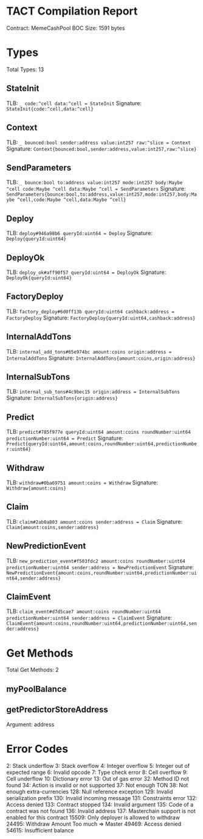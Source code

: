 # TACT Compilation Report
Contract: MemeCashPool
BOC Size: 1591 bytes

# Types
Total Types: 13

## StateInit
TLB: `_ code:^cell data:^cell = StateInit`
Signature: `StateInit{code:^cell,data:^cell}`

## Context
TLB: `_ bounced:bool sender:address value:int257 raw:^slice = Context`
Signature: `Context{bounced:bool,sender:address,value:int257,raw:^slice}`

## SendParameters
TLB: `_ bounce:bool to:address value:int257 mode:int257 body:Maybe ^cell code:Maybe ^cell data:Maybe ^cell = SendParameters`
Signature: `SendParameters{bounce:bool,to:address,value:int257,mode:int257,body:Maybe ^cell,code:Maybe ^cell,data:Maybe ^cell}`

## Deploy
TLB: `deploy#946a98b6 queryId:uint64 = Deploy`
Signature: `Deploy{queryId:uint64}`

## DeployOk
TLB: `deploy_ok#aff90f57 queryId:uint64 = DeployOk`
Signature: `DeployOk{queryId:uint64}`

## FactoryDeploy
TLB: `factory_deploy#6d0ff13b queryId:uint64 cashback:address = FactoryDeploy`
Signature: `FactoryDeploy{queryId:uint64,cashback:address}`

## InternalAddTons
TLB: `internal_add_tons#65e974bc amount:coins origin:address = InternalAddTons`
Signature: `InternalAddTons{amount:coins,origin:address}`

## InternalSubTons
TLB: `internal_sub_tons#4c9bec15 origin:address = InternalSubTons`
Signature: `InternalSubTons{origin:address}`

## Predict
TLB: `predict#785f977e queryId:uint64 amount:coins roundNumber:uint64 predictionNumber:uint64 = Predict`
Signature: `Predict{queryId:uint64,amount:coins,roundNumber:uint64,predictionNumber:uint64}`

## Withdraw
TLB: `withdraw#0ba69751 amount:coins = Withdraw`
Signature: `Withdraw{amount:coins}`

## Claim
TLB: `claim#2ab0a803 amount:coins sender:address = Claim`
Signature: `Claim{amount:coins,sender:address}`

## NewPredictionEvent
TLB: `new_prediction_event#f503fdc2 amount:coins roundNumber:uint64 predictionNumber:uint64 sender:address = NewPredictionEvent`
Signature: `NewPredictionEvent{amount:coins,roundNumber:uint64,predictionNumber:uint64,sender:address}`

## ClaimEvent
TLB: `claim_event#d7d5cae7 amount:coins roundNumber:uint64 predictionNumber:uint64 sender:address = ClaimEvent`
Signature: `ClaimEvent{amount:coins,roundNumber:uint64,predictionNumber:uint64,sender:address}`

# Get Methods
Total Get Methods: 2

## myPoolBalance

## getPredictorStoreAddress
Argument: address

# Error Codes
2: Stack underflow
3: Stack overflow
4: Integer overflow
5: Integer out of expected range
6: Invalid opcode
7: Type check error
8: Cell overflow
9: Cell underflow
10: Dictionary error
13: Out of gas error
32: Method ID not found
34: Action is invalid or not supported
37: Not enough TON
38: Not enough extra-currencies
128: Null reference exception
129: Invalid serialization prefix
130: Invalid incoming message
131: Constraints error
132: Access denied
133: Contract stopped
134: Invalid argument
135: Code of a contract was not found
136: Invalid address
137: Masterchain support is not enabled for this contract
15509: Only deployer is allowed to withdraw
24495: Withdraw Amount Too much => Master
49469: Access denied
54615: Insufficient balance